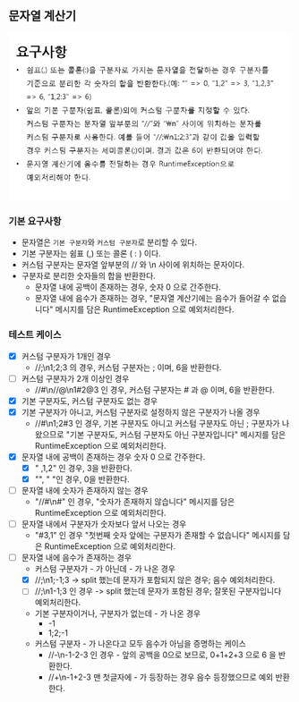 ## 문자열 계산기
![img.png](img.png)
### 기본 요구사항
- 문자열은 `기본 구분자`와 `커스텀 구분자`로 분리할 수 있다.
- 기본 구분자는 쉼표 (,) 또는 콜론 ( : ) 이다.
- 커스텀 구분자는 문자열 앞부분의 // 와 \n 사이에 위치하는 문자이다.
- 구분자로 분리한 숫자들의 합을 반환한다.
  - 문자열 내에 공백이 존재하는 경우, 숫자 0 으로 간주한다.
  - 문자열 내에 음수가 존재하는 경우, "문자열 계산기에는 음수가 들어갈 수 없습니다" 메시지를 담은 RuntimeException 으로 예외처리한다.

### 테스트 케이스
  - [x] 커스텀 구분자가 1개인 경우
     - //;\n1;2;3 의 경우, 커스텀 구분자는 ; 이며, 6을 반환한다.
  - [ ] 커스텀 구분자가 2개 이상인 경우
     - //#\n//@\n1#2@3 인 경우, 커스텀 구분자는 # 과 @ 이며, 6을 반환한다.
  - [x] 기본 구분자도, 커스텀 구분자도 없는 경우 
  - [x] 기본 구분자가 아니고, 커스텀 구분자로 설정하지 않은 구분자가 나올 경우
     - //#\n1;2#3 인 경우, 기본 구분자도 아니고 커스텀 구분자도 아닌 ; 구분자가 나왔으므로 "기본 구분자도, 커스텀 구분자도 아닌 구분자입니다" 메시지를 담은 RuntimeException 으로 예외처리한다.
  - [x] 문자열 내에 공백이 존재하는 경우 숫자 0 으로 간주한다.
     - [x] " ,1,2" 인 경우, 3을 반환한다.
     - [x] "", " "인 경우, 0을 반환한다.
  - [ ] 문자열 내에 숫자가 존재하지 않는 경우
     - "//#\n#" 인 경우, "숫자가 존재하지 않습니다" 메시지를 담은 RuntimeException 으로 예외처리한다.
  - [ ] 문자열 내에서 구분자가 숫자보다 앞서 나오는 경우
     - "#3,1" 인 경우 "첫번째 숫자 앞에는 구분자가 존재할 수 없습니다" 메시지를 담은 RuntimeException 으로 예외처리한다.
  - [ ] 문자열 내에 음수가 존재하는 경우 
    - 커스텀 구분자가 - 가 아닌데 - 가 나온 경우
    - [x] //;\n1;-1;3 -> split 했는데 문자가 포함되지 않은 경우; 음수 예외처리한다.
    - [ ] //;\n1-1;3 인 경우 -> split 했는데 문자가 포함된 경우; 잘못된 구분자입니다 예외처리한다.
    - 기본 구분자이거나, 구분자가 없는데 - 가 나온 경우
      - -1
      - 1;2;-1
    - 커스텀 구분자 - 가 나온다고 모두 음수가 아님을 증명하는 케이스
      - //-\n-1-2-3 인 경우 - 앞의 공백을 0으로 보므로, 0+1+2+3 으로 6 을 반환한다.
      - //+\n-1+2-3 맨 첫글자에 - 가 등장하는 경우 음수 등장했으므로 예외 반환한다.
    